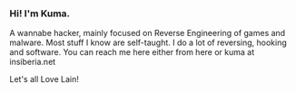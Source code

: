 ### Hi! I'm Kuma.
A wannabe hacker, mainly focused on Reverse Engineering of games and malware.
Most stuff I know are self-taught. I do a lot of reversing, hooking and software.
You can reach me here either from here or kuma at insiberia.net

Let's all Love Lain!
